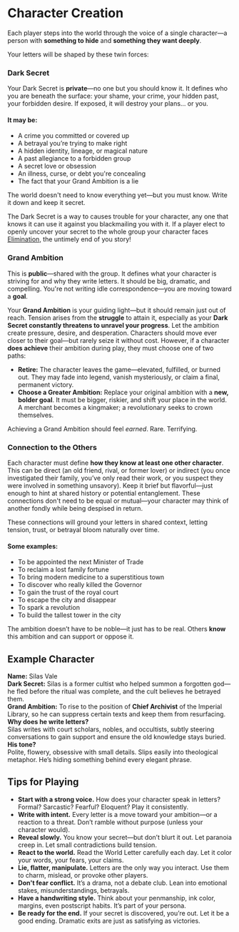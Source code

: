 # Character Creation
Each player steps into the world through the voice of a single character—a person with **something to hide** and **something they want deeply**.

Your letters will be shaped by these twin forces:
### Dark Secret
Your Dark Secret is **private**—no one but you should know it. It defines who you are beneath the surface: your shame, your crime, your hidden past, your forbidden desire. If exposed, it will destroy your plans… or you.
#### It may be:
- A crime you committed or covered up
- A betrayal you’re trying to make right
- A hidden identity, lineage, or magical nature
- A past allegiance to a forbidden group
- A secret love or obsession
- An illness, curse, or debt you're concealing
- The fact that your Grand Ambition is a lie

The world doesn't need to know everything yet—but you must know. Write it down and keep it secret.

The Dark Secret is a way to causes trouble for your character, any one that knows it can use it against you blackmailing you with it. If a player elect to openly uncover your secret to the whole group your character faces [Elimination](https://github.com/KGMDan/Letters-of-Ambition/blob/main/Elimination.md), the untimely end of you story!
### Grand Ambition
This is **public**—shared with the group. It defines what your character is striving for and why they write letters. It should be big, dramatic, and compelling. You're not writing idle correspondence—you are moving toward a **goal**.

Your **Grand Ambition** is your guiding light—but it should remain just out of reach. Tension arises from the **struggle** to attain it, especially as your **Dark Secret constantly threatens to unravel your progress**. Let the ambition create pressure, desire, and desperation. Characters should move ever closer to their goal—but rarely seize it without cost. However, if a character **does achieve** their ambition during play, they must choose one of two paths:

- **Retire:** The character leaves the game—elevated, fulfilled, or burned out. They may fade into legend, vanish mysteriously, or claim a final, permanent victory.
- **Choose a Greater Ambition:** Replace your original ambition with a **new, bolder goal**. It must be bigger, riskier, and shift your place in the world. A merchant becomes a kingmaker; a revolutionary seeks to crown themselves.

Achieving a Grand Ambition should feel _earned_. Rare. Terrifying.
### Connection to the Others
Each character must define **how they know at least one other character**. This can be direct (an old friend, rival, or former lover) or indirect (you once investigated their family, you’ve only read their work, or you suspect they were involved in something unsavory). Keep it brief but flavorful—just enough to hint at shared history or potential entanglement. These connections don't need to be equal or mutual—your character may think of another fondly while being despised in return.

These connections will ground your letters in shared context, letting tension, trust, or betrayal bloom naturally over time.

#### Some examples:
- To be appointed the next Minister of Trade
- To reclaim a lost family fortune
- To bring modern medicine to a superstitious town
- To discover who really killed the Governor
- To gain the trust of the royal court
- To escape the city and disappear
- To spark a revolution
- To build the tallest tower in the city

The ambition doesn’t have to be noble—it just has to be real. Others **know** this ambition and can support or oppose it.
## Example Character
**Name:** Silas Vale  
**Dark Secret:** Silas is a former cultist who helped summon a forgotten god—he fled before the ritual was complete, and the cult believes he betrayed them.  
**Grand Ambition:** To rise to the position of **Chief Archivist** of the Imperial Library, so he can suppress certain texts and keep them from resurfacing.
**Why does he write letters?**  
Silas writes with court scholars, nobles, and occultists, subtly steering conversations to gain support and ensure the old knowledge stays buried.
**His tone?**  
Polite, flowery, obsessive with small details. Slips easily into theological metaphor. He’s hiding something behind every elegant phrase.
## Tips for Playing
- **Start with a strong voice.** How does your character speak in letters? Formal? Sarcastic? Fearful? Eloquent? Play it consistently.
- **Write with intent.** Every letter is a move toward your ambition—or a reaction to a threat. Don’t ramble without purpose (unless your character would).
- **Reveal slowly.** You know your secret—but don’t blurt it out. Let paranoia creep in. Let small contradictions build tension.
- **React to the world.** Read the World Letter carefully each day. Let it color your words, your fears, your claims.
- **Lie, flatter, manipulate.** Letters are the only way you interact. Use them to charm, mislead, or provoke other players.
- **Don't fear conflict.** It’s a drama, not a debate club. Lean into emotional stakes, misunderstandings, betrayals.
- **Have a handwriting style.** Think about your penmanship, ink color, margins, even postscript habits. It’s part of your persona.
- **Be ready for the end.** If your secret is discovered, you’re out. Let it be a good ending. Dramatic exits are just as satisfying as victories.
